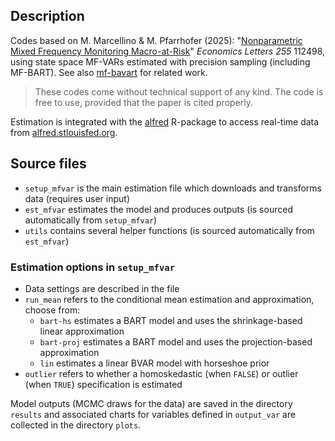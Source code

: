 ## Description
Codes based on M. Marcellino & M. Pfarrhofer (2025): "[Nonparametric Mixed Frequency Monitoring Macro-at-Risk](https://doi.org/10.1016/j.econlet.2025.112498)" _Economics Letters_ *255* 112498, using state space MF-VARs estimated with precision sampling (including MF-BART). See also [mf-bavart](https://github.com/mpfarrho/mf-bavart) for related work.

> These codes come without technical support of any kind. The code is free to use, provided that the paper is cited properly.

Estimation is integrated with the [alfred](https://cran.r-project.org/web/packages/alfred/index.html) R-package to access real-time data from [alfred.stlouisfed.org](https://alfred.stlouisfed.org).

## Source files
- `setup_mfvar` is the main estimation file which downloads and transforms data (requires user input)
- `est_mfvar` estimates the model and produces outputs (is sourced automatically from `setup_mfvar`)
- `utils` contains several helper functions (is sourced automatically from `est_mfvar`)

### Estimation options in `setup_mfvar`
- Data settings are described in the file
- `run_mean` refers to the conditional mean estimation and approximation, choose from:
  - `bart-hs` estimates a BART model and uses the shrinkage-based linear approximation
  - `bart-proj` estimates a BART model and uses the projection-based approximation
  - `lin` estimates a linear BVAR model with horseshoe prior
 - `outlier` refers to whether a homoskedastic (when `FALSE`) or outlier (when `TRUE`) specification is estimated

Model outputs (MCMC draws for the data) are saved in the directory `results` and associated charts for variables defined in `output_var` are collected in the directory `plots`.
